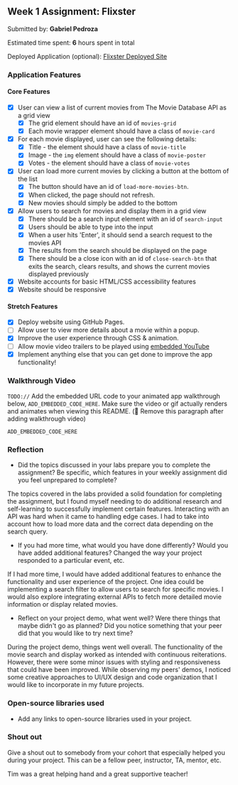 ## Week 1 Assignment: Flixster

Submitted by: **Gabriel Pedroza**

Estimated time spent: **6** hours spent in total

Deployed Application (optional): [Flixster Deployed Site](https://gabrielpedroza.github.io/site-week1-project1-flixster-starter/)

### Application Features

#### Core Features

- [x] User can view a list of current movies from The Movie Database API as a grid view
  - [x] The grid element should have an id of `movies-grid`
  - [x] Each movie wrapper element should have a class of `movie-card`
- [x] For each movie displayed, user can see the following details:
  - [x] Title - the element should have a class of `movie-title`
  - [x] Image - the `img` element should have a class of `movie-poster`
  - [x] Votes - the element should have a class of `movie-votes`
- [x] User can load more current movies by clicking a button at the bottom of the list
  - [x] The button should have an id of `load-more-movies-btn`.
  - [x] When clicked, the page should not refresh.
  - [x] New movies should simply be added to the bottom
- [x] Allow users to search for movies and display them in a grid view
  - [x] There should be a search input element with an id of `search-input`
  - [x] Users should be able to type into the input
  - [x] When a user hits 'Enter', it should send a search request to the movies API
  - [x] The results from the search should be displayed on the page
  - [x] There should be a close icon with an id of `close-search-btn` that exits the search, clears results, and shows the current movies displayed previously
- [x] Website accounts for basic HTML/CSS accessibility features
- [x] Website should be responsive

#### Stretch Features

- [x] Deploy website using GitHub Pages.
- [ ] Allow user to view more details about a movie within a popup.
- [x] Improve the user experience through CSS & animation.
- [ ] Allow movie video trailers to be played using [embedded YouTube](https://support.google.com/youtube/answer/171780?hl=en)
- [x] Implement anything else that you can get done to improve the app functionality!

### Walkthrough Video

`TODO://` Add the embedded URL code to your animated app walkthrough below, `ADD_EMBEDDED_CODE_HERE`. Make sure the video or gif actually renders and animates when viewing this README. (🚫 Remove this paragraph after adding walkthrough video)

`ADD_EMBEDDED_CODE_HERE`

### Reflection

- Did the topics discussed in your labs prepare you to complete the assignment? Be specific, which features in your weekly assignment did you feel unprepared to complete?

The topics covered in the labs provided a solid foundation for completing the assignment, but I found myself needing to do additional research and self-learning to successfully implement certain features. Interacting with an API was hard when it came to handling edge cases. I had to take into account how to load more data and the correct data depending on the search query.

- If you had more time, what would you have done differently? Would you have added additional features? Changed the way your project responded to a particular event, etc.
  
If I had more time, I would have added additional features to enhance the functionality and user experience of the project. One idea could be implementing a search filter to allow users to search for specific movies. I would also explore integrating external APIs to fetch more detailed movie information or display related movies.

- Reflect on your project demo, what went well? Were there things that maybe didn't go as planned? Did you notice something that your peer did that you would like to try next time?

During the project demo, things went well overall. The functionality of the movie search and display worked as intended with continuous reiterations. However, there were some minor issues with styling and responsiveness that could have been improved. While observing my peers' demos, I noticed some creative approaches to UI/UX design and code organization that I would like to incorporate in my future projects.

### Open-source libraries used

- Add any links to open-source libraries used in your project.

### Shout out

Give a shout out to somebody from your cohort that especially helped you during your project. This can be a fellow peer, instructor, TA, mentor, etc.

Tim was a great helping hand and a great supportive teacher!
